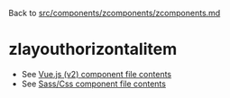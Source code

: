 Back to [src/components/zcomponents/zcomponents.md](../../zcomponents.md)

# zlayouthorizontalitem

 - See [Vue.js (v2) component file contents](./zlayouthorizontalitem.vue)
 - See [Sass/Css component file contents](./zlayouthorizontalitem.scss)

